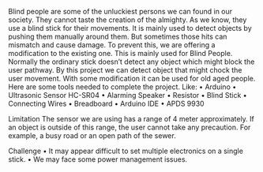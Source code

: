 Blind people are some of the unluckiest persons we can found in our society. They cannot taste the creation of the almighty. As we know, they use a blind stick for their movements. It is mainly used to detect objects by pushing them manually around them. But sometimes those hits can mismatch and cause 
damage. To prevent this, we are offering a modification to the existing one.
This is mainly used for Blind People. Normally the ordinary stick doesn’t detect any object which might 
block the user pathway. By this project we can detect object that might chock the user movement. With 
some modification it can be used for old aged people.
Here are some tools needed to complete the project. Like: 
• Arduino 
• Ultrasonic Sensor HC-SR04 
• Alarming Speaker 
• Resistor 
• Blind Stick 
• Connecting Wires 
• Breadboard 
• Arduino IDE 
• APDS 9930

Limitation 
The sensor we are using has a range of 4 meter approximately. If an object is outside of this range, the 
user cannot take any precaution. For example, a busy road or an open path of the sewer. 

Challenge 
• It may appear difficult to set multiple electronics on a single stick. 
• We may face some power management issues.
